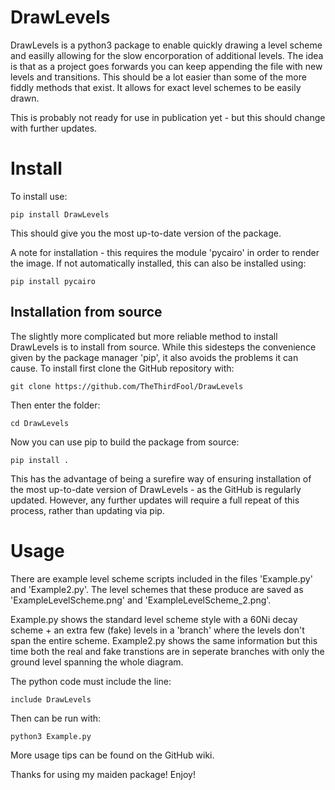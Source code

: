 DrawLevels
==========

DrawLevels is a python3 package to enable quickly drawing a level scheme and easilly allowing for the
slow encorporation of additional levels. The idea is that as a project goes forwards you can 
keep appending the file with new levels and transitions. This should be a lot easier than some
of the more fiddly methods that exist. It allows for exact level schemes to be easily drawn.

This is probably not ready for use in publication yet - but this should change with further updates.

Install
=======

To install use:

	pip install DrawLevels

This should give you the most up-to-date version of the package.

A note for installation - this requires the module 'pycairo' in order to render the image.
If not automatically installed, this can also be installed using:
	
	pip install pycairo

## Installation from source

The slightly more complicated but more reliable method to install DrawLevels is to install 
from source. While this sidesteps the convenience given by the package manager 'pip', it
also avoids the problems it can cause. To install first clone the GitHub repository with:

	git clone https://github.com/TheThirdFool/DrawLevels

Then enter the folder:

	cd DrawLevels

Now you can use pip to build the package from source:

	pip install .

This has the advantage of being a surefire way of ensuring installation of the most up-to-date
version of DrawLevels - as the GitHub is regularly updated. However, any further updates will
require a full repeat of this process, rather than updating via pip. 

Usage
=====

There are example level scheme scripts included in the files 'Example.py' and 'Example2.py'.
The level schemes that these produce are saved as 'ExampleLevelScheme.png' and 'ExampleLevelScheme\_2.png'.

Example.py shows the standard level scheme style with a 60Ni decay scheme + an extra few (fake) levels
in a 'branch' where the levels don't span the entire scheme. Example2.py shows the same information but
this time both the real and fake transtions are in seperate branches with only the ground level spanning
the whole diagram.

The python code must include the line:

	include DrawLevels

Then can be run with:

	python3 Example.py

More usage tips can be found on the GitHub wiki.

Thanks for using my maiden package! Enjoy!
